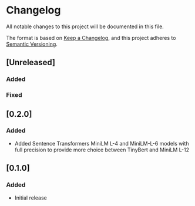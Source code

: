 # Changelog
All notable changes to this project will be documented in this file.

The format is based on [Keep a Changelog](https://keepachangelog.com/en/1.0.0/),
and this project adheres to [Semantic Versioning](https://semver.org/spec/v2.0.0.html).

## [Unreleased]

### Added

### Fixed

## [0.2.0]

### Added
- Added Sentence Transformers MiniLM L-4 and MiniLM-L-6 models with full precision to provide more choice between TinyBert and MiniLM L-12

## [0.1.0]

### Added
- Initial release